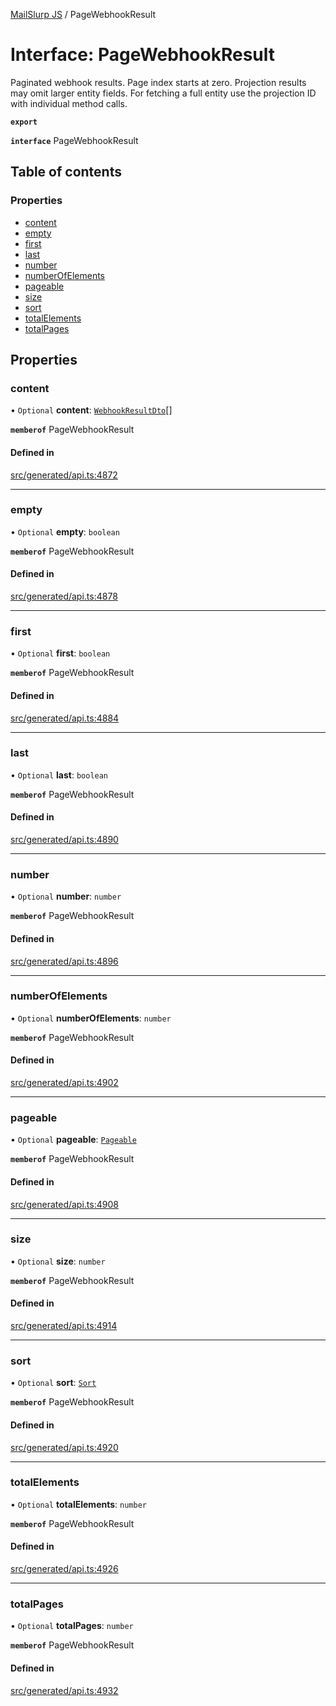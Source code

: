 [MailSlurp JS](../README.md) / PageWebhookResult

# Interface: PageWebhookResult

Paginated webhook results. Page index starts at zero. Projection results may omit larger entity fields. For fetching a full entity use the projection ID with individual method calls.

**`export`**

**`interface`** PageWebhookResult

## Table of contents

### Properties

- [content](PageWebhookResult.md#content)
- [empty](PageWebhookResult.md#empty)
- [first](PageWebhookResult.md#first)
- [last](PageWebhookResult.md#last)
- [number](PageWebhookResult.md#number)
- [numberOfElements](PageWebhookResult.md#numberofelements)
- [pageable](PageWebhookResult.md#pageable)
- [size](PageWebhookResult.md#size)
- [sort](PageWebhookResult.md#sort)
- [totalElements](PageWebhookResult.md#totalelements)
- [totalPages](PageWebhookResult.md#totalpages)

## Properties

### content

• `Optional` **content**: [`WebhookResultDto`](WebhookResultDto.md)[]

**`memberof`** PageWebhookResult

#### Defined in

[src/generated/api.ts:4872](https://github.com/mailslurp/mailslurp-client/blob/5523864/src/generated/api.ts#L4872)

___

### empty

• `Optional` **empty**: `boolean`

**`memberof`** PageWebhookResult

#### Defined in

[src/generated/api.ts:4878](https://github.com/mailslurp/mailslurp-client/blob/5523864/src/generated/api.ts#L4878)

___

### first

• `Optional` **first**: `boolean`

**`memberof`** PageWebhookResult

#### Defined in

[src/generated/api.ts:4884](https://github.com/mailslurp/mailslurp-client/blob/5523864/src/generated/api.ts#L4884)

___

### last

• `Optional` **last**: `boolean`

**`memberof`** PageWebhookResult

#### Defined in

[src/generated/api.ts:4890](https://github.com/mailslurp/mailslurp-client/blob/5523864/src/generated/api.ts#L4890)

___

### number

• `Optional` **number**: `number`

**`memberof`** PageWebhookResult

#### Defined in

[src/generated/api.ts:4896](https://github.com/mailslurp/mailslurp-client/blob/5523864/src/generated/api.ts#L4896)

___

### numberOfElements

• `Optional` **numberOfElements**: `number`

**`memberof`** PageWebhookResult

#### Defined in

[src/generated/api.ts:4902](https://github.com/mailslurp/mailslurp-client/blob/5523864/src/generated/api.ts#L4902)

___

### pageable

• `Optional` **pageable**: [`Pageable`](Pageable.md)

**`memberof`** PageWebhookResult

#### Defined in

[src/generated/api.ts:4908](https://github.com/mailslurp/mailslurp-client/blob/5523864/src/generated/api.ts#L4908)

___

### size

• `Optional` **size**: `number`

**`memberof`** PageWebhookResult

#### Defined in

[src/generated/api.ts:4914](https://github.com/mailslurp/mailslurp-client/blob/5523864/src/generated/api.ts#L4914)

___

### sort

• `Optional` **sort**: [`Sort`](Sort.md)

**`memberof`** PageWebhookResult

#### Defined in

[src/generated/api.ts:4920](https://github.com/mailslurp/mailslurp-client/blob/5523864/src/generated/api.ts#L4920)

___

### totalElements

• `Optional` **totalElements**: `number`

**`memberof`** PageWebhookResult

#### Defined in

[src/generated/api.ts:4926](https://github.com/mailslurp/mailslurp-client/blob/5523864/src/generated/api.ts#L4926)

___

### totalPages

• `Optional` **totalPages**: `number`

**`memberof`** PageWebhookResult

#### Defined in

[src/generated/api.ts:4932](https://github.com/mailslurp/mailslurp-client/blob/5523864/src/generated/api.ts#L4932)
